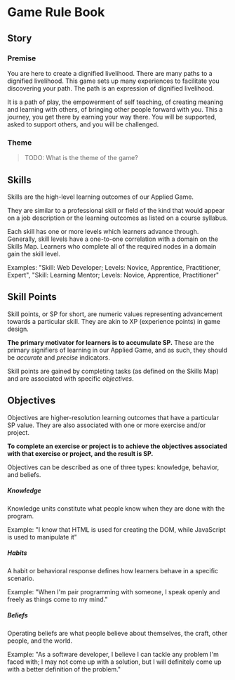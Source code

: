 # Game Rule Book

## Story

### Premise

You are here to create a dignified livelihood.
There are many paths to a dignified livelihood.
This game sets up many experiences to facilitate you discovering your path.
The path is an expression of dignified livelihood.

It is a path of play, the empowerment of self teaching, of creating meaning and learning with others, of bringing other people forward with you.
This a journey, you get there by earning your way there.
You will be supported, asked to support others, and you will be challenged.

### Theme

> TODO: What is the theme of the game?

## Skills

Skills are the high-level learning outcomes of our Applied Game.

They are similar to a professional skill or field of the kind that would appear on a job description or the learning outcomes as listed on a course syllabus.

Each skill has one or more levels which learners advance through. Generally, skill levels have a one-to-one correlation with a domain on the Skills Map. Learners who complete all of the required nodes in a domain gain the skill level.

Examples: "Skill: Web Developer; Levels: Novice, Apprentice, Practitioner, Expert", "Skill: Learning Mentor; Levels: Novice, Apprentice, Practitioner"

## Skill Points

Skill points, or SP for short, are numeric values representing advancement towards a particular skill. They are akin to XP (experience points) in game design.

**The primary motivator for learners is to accumulate SP.** These are the primary signifiers of learning in our Applied Game, and as such, they should be _accurate_ and _precise_ indicators.

Skill points are gained by completing tasks (as defined on the Skills Map) and are associated with specific _objectives_.

## Objectives

Objectives are higher-resolution learning outcomes that have a particular SP value. They are also associated with one or more exercise and/or project.

**To complete an exercise or project is to achieve the objectives associated with that exercise or project, and the result is SP.**

Objectives can be described as one of three types: knowledge, behavior, and beliefs.

##### Knowledge

Knowledge units constitute what people know when they are done with the program.

Example: "I know that HTML is used for creating the DOM, while JavaScript is used to manipulate it"

##### Habits

A habit or behavioral response defines how learners behave in a specific scenario.

Example: "When I'm pair programming with someone, I speak openly and freely as things come to my mind."

##### Beliefs

Operating beliefs are what people believe about themselves, the craft, other people, and the world.

Example: "As a software developer, I believe I can tackle any problem I'm faced with; I may not come up with a solution, but I will definitely come up with a better definition of the problem."

